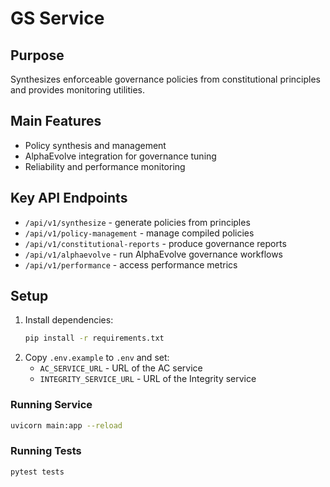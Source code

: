 # GS Service

## Purpose
Synthesizes enforceable governance policies from constitutional principles and provides monitoring utilities.

## Main Features
- Policy synthesis and management
- AlphaEvolve integration for governance tuning
- Reliability and performance monitoring

## Key API Endpoints
- `/api/v1/synthesize` - generate policies from principles
- `/api/v1/policy-management` - manage compiled policies
- `/api/v1/constitutional-reports` - produce governance reports
- `/api/v1/alphaevolve` - run AlphaEvolve governance workflows
- `/api/v1/performance` - access performance metrics

## Setup
1. Install dependencies:
   ```bash
   pip install -r requirements.txt
   ```
2. Copy `.env.example` to `.env` and set:
   - `AC_SERVICE_URL` - URL of the AC service
   - `INTEGRITY_SERVICE_URL` - URL of the Integrity service

### Running Service
```bash
uvicorn main:app --reload
```

### Running Tests
```bash
pytest tests
```
